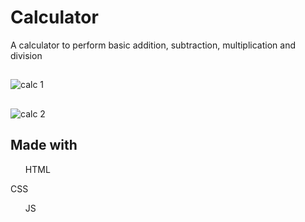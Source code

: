 # Calculator
A calculator to perform basic addition, subtraction, multiplication and division
##
![calc 1](https://user-images.githubusercontent.com/80638381/197239772-48e24aa3-213b-40f8-9d26-09bc1f35e415.png)
##
![calc 2](https://user-images.githubusercontent.com/80638381/197239805-c77f5de9-e6ae-4a3b-ae2b-fd476ec87c8d.png)
## Made with
<ul>HTML</ul
<ul>CSS</ul>
<ul>JS</ul>
